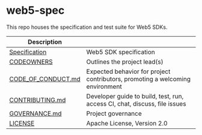 # web5-spec

This repo houses the specification and test suite for Web5 SDKs.

| Description                                |                                                                                |
| ------------------------------------------ | ------------------------------------------------------------------------------ |
| [Specification](./spec/README.md)          | Web5 SDK specification                                                         |
| [CODEOWNERS](./CODEOWNERS)                 | Outlines the project lead(s)                                                   |
| [CODE_OF_CONDUCT.md](./CODE_OF_CONDUCT.md) | Expected behavior for project contributors, promoting a welcoming environment  |
| [CONTRIBUTING.md](./CONTRIBUTING.md)       | Developer guide to build, test, run, access CI, chat, discuss, file issues     |
| [GOVERNANCE.md](./GOVERNANCE.md)           | Project governance                                                             |
| [LICENSE](./LICENSE)                       | Apache License, Version 2.0                                                    |
